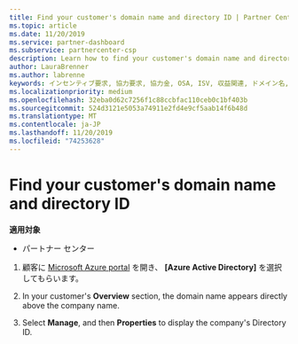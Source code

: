 ```yaml
---
title: Find your customer's domain name and directory ID | Partner Center
ms.topic: article
ms.date: 11/20/2019
ms.service: partner-dashboard
ms.subservice: partnercenter-csp
description: Learn how to find your customer's domain name and directory ID when submitting a claim.
author: LauraBrenner
ms.author: labrenne
keywords: インセンティブ要求, 協力要求, 協力金, OSA, ISV, 収益関連, ドメイン名, ディレクトリ ID
ms.localizationpriority: medium
ms.openlocfilehash: 32eba0d62c7256f1c88ccbfac110ceb0c1bf403b
ms.sourcegitcommit: 524d3121e5053a74911e2fd4e9cf5aab14f6b48d
ms.translationtype: MT
ms.contentlocale: ja-JP
ms.lasthandoff: 11/20/2019
ms.locfileid: "74253628"
---
```

# <a name="find-your-customers-domain-name-and-directory-id"></a>Find your customer's domain name and directory ID

**適用対象**

-  パートナー センター

1.  顧客に [Microsoft Azure portal](https://ms.portal.azure.com/#home) を開き、 **[Azure Active Directory]** を選択してもらいます。 

2.  In your customer's **Overview** section, the domain name appears directly above the company name.  

3.  Select **Manage**, and then **Properties** to display the company's Directory ID.
